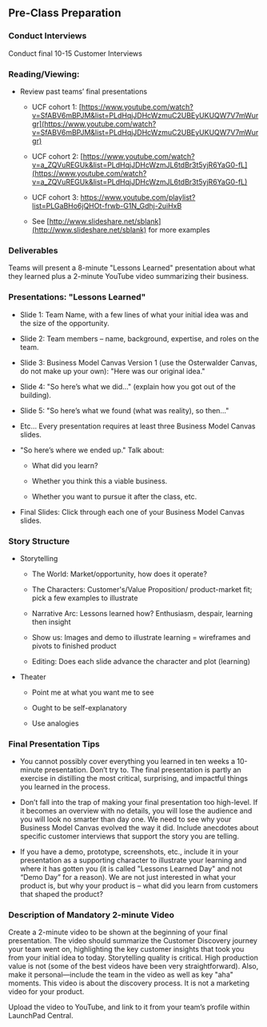 ## Pre-Class Preparation

### Conduct Interviews

Conduct final 10-15 Customer Interviews

### Reading/Viewing:

* Review past teams’ final presentations

    * UCF cohort 1: [https://www.youtube.com/watch?v=SfABV6mBPJM&list=PLdHqjJDHcWzmuC2UBEyUKUQW7V7mWurgr](https://www.youtube.com/watch?v=SfABV6mBPJM&list=PLdHqjJDHcWzmuC2UBEyUKUQW7V7mWurgr) 

    * UCF cohort 2: [https://www.youtube.com/watch?v=a_ZQVuREGUk&list=PLdHqjJDHcWzmJL6tdBr3t5yjR6YaG0-fL](https://www.youtube.com/watch?v=a_ZQVuREGUk&list=PLdHqjJDHcWzmJL6tdBr3t5yjR6YaG0-fL) 
    
    * UCF cohort 3:
     https://www.youtube.com/playlist?list=PLGaBHo6jQHOt-frwb-G1N_Gdhj-2uiHxB 

    * See [http://www.slideshare.net/sblank](http://www.slideshare.net/sblank) for more examples

### Deliverables

Teams will present a 8-minute "Lessons Learned" presentation about what they learned plus a 2-minute YouTube video summarizing their business.

### Presentations: "Lessons Learned"

* Slide 1: Team Name, with a few lines of what your initial idea was and the size of the opportunity.

* Slide 2: Team members – name, background, expertise, and roles on the team.

* Slide 3: Business Model Canvas Version 1 (use the Osterwalder Canvas, do not make up your own): "Here was our original idea."

* Slide 4: "So here’s what we did…" (explain how you got out of the building). 

* Slide 5: "So here’s what we found (what was reality), so then…"

* Etc… Every presentation requires at least three Business Model Canvas slides.

* "So here’s where we ended up." Talk about:

    *  What did you learn?

    * Whether you think this a viable business.

    * Whether you want to pursue it after the class, etc.

* Final Slides: Click through each one of your Business Model Canvas slides.

### Story Structure

 * Storytelling

     * The World: Market/opportunity, how does it operate?

     * The Characters: Customer's/Value Proposition/ product-market fit; pick a few examples to illustrate

     * Narrative Arc: Lessons learned how? Enthusiasm, despair, learning then insight

     * Show us: Images and demo to illustrate  learning = wireframes and pivots to finished product

     * Editing: Does each slide advance the character and plot (learning)

 * Theater

     * Point me at what you want me to see

     * Ought to be self-explanatory

     * Use analogies

### Final Presentation Tips

* You cannot possibly cover everything you learned in ten weeks a 10-minute presentation. Don’t try to. The final presentation is partly an exercise in distilling the most critical, surprising, and impactful things you learned in the process.

* Don’t fall into the trap of making your final presentation too high-level. If it becomes an overview with no details, you will lose the audience and you will look no smarter than day one. We need to see why your Business Model Canvas evolved the way it did. Include anecdotes about specific customer interviews that support the story you are telling.

* If you have a demo, prototype, screenshots, etc., include it in your presentation as a supporting character to illustrate your learning and where it has gotten you (it is called "Lessons Learned Day" and not “Demo Day” for a reason). We are not just interested in what your product is, but why your product is – what did you learn from customers that shaped the product?

### Description of Mandatory 2-minute Video

Create a 2-minute video to be shown at the beginning of your final presentation. The video should summarize the Customer Discovery journey your team went on, highlighting the key customer insights that took you from your initial idea to today. Storytelling quality is critical. High production value is not (some of the best videos have been very straightforward). Also, make it personal—include the team in the video as well as key "aha" moments. This video is about the discovery process. It is not a marketing video for your product.

Upload the video to YouTube, and link to it from your team’s profile within LaunchPad Central.
